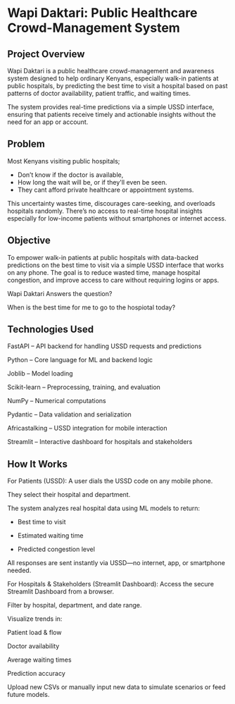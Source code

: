# Wapi Daktari: Public Healthcare Crowd-Management System

## Project Overview

Wapi Daktari is a public healthcare crowd-management and awareness system designed to help ordinary Kenyans, especially walk-in patients at public hospitals, by predicting the best time to visit a hospital based on past patterns of doctor availability, patient traffic, and waiting times.

The system provides real-time predictions via a simple USSD interface, ensuring that patients receive timely and actionable insights without the need for an app or account.

## Problem

Most Kenyans visiting public hospitals;

- Don’t know if the doctor is available,
- How long the wait will be, or if they'll even be seen.
- They cant afford private healthcare or appointment systems.

This uncertainty wastes time, discourages care-seeking, and overloads hospitals randomly. There’s no access to real-time hospital insights especially for low-income patients without smartphones or internet access.

## Objective

To empower walk-in patients at public hospitals with data-backed predictions on the best time to visit via a simple USSD interface that works on any phone. The goal is to reduce wasted time, manage hospital congestion, and improve access to care without requiring logins or apps.

Wapi Daktari Answers the question?

When is the best time for me to go to the hospiotal today?

## Technologies Used

FastAPI – API backend for handling USSD requests and predictions

Python – Core language for ML and backend logic

Joblib – Model loading

Scikit-learn – Preprocessing, training, and evaluation

NumPy – Numerical computations

Pydantic – Data validation and serialization

Africastalking – USSD integration for mobile interaction

Streamlit – Interactive dashboard for hospitals and stakeholders

## How It Works

For Patients (USSD):
A user dials the USSD code on any mobile phone.

They select their hospital and department.

The system analyzes real hospital data using ML models to return:

- Best time to visit

- Estimated waiting time

- Predicted congestion level

All responses are sent instantly via USSD—no internet, app, or smartphone needed.

For Hospitals & Stakeholders (Streamlit Dashboard):
Access the secure Streamlit Dashboard from a browser.

Filter by hospital, department, and date range.

Visualize trends in:

Patient load & flow

Doctor availability

Average waiting times

Prediction accuracy

Upload new CSVs or manually input new data to simulate scenarios or feed future models.
